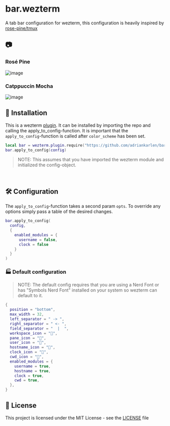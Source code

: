# bar.wezterm

A tab bar configuration for wezterm, this configuration is heavily inspired by [rose-pine/tmux](https://github.com/rose-pine/tmux)

## 📷

### Rosé Pine

![image](https://raw.githubusercontent.com/adriankarlen/bar.wezterm/main/misc/rose-pine.png)

### Catppuccin Mocha

![image](https://raw.githubusercontent.com/adriankarlen/bar.wezterm/main/misc/catppuccin-mocha.png)
&nbsp;

## 🚀 Installation

This is a wezterm [plugin](https://github.com/wez/wezterm/commit/e4ae8a844d8feaa43e1de34c5cc8b4f07ce525dd). It can be installed by importing the repo and calling the apply_to_config-function. It is important that the `apply_to_config`-function is called after `color_scheme` has been set.

```lua
local bar = wezterm.plugin.require("https://github.com/adriankarlen/bar.wezterm")
bar.apply_to_config(config)
```

> NOTE: This assumes that you have imported the wezterm module and initialized the config-object.

&nbsp;

## 🛠️ Configuration

The `apply_to_config`-function takes a second param `opts`. To override any options simply pass a table of the desired changes.

```lua
bar.apply_to_config(
  config,
  {
    enabled_modules = {
      username = false,
      clock = false
    }
  }
)
```

### 🏭 Default configuration

> NOTE: The default config requires that you are using a Nerd Font or has "Symbols Nerd Font" installed on your system so wezterm can default to it.

```lua
{
  position = "bottom",
  max_width = 32,
  left_separator = " -> ",
  right_separator = " <- ",
  field_separator = "  |  ",
  workspace_icon = "",
  pane_icon = "",
  user_icon = "",
  hostname_icon = "󰒋",
  clock_icon = "󰃰",
  cwd_icon = "",
  enabled_modules = {
    username = true,
    hostname = true,
    clock = true,
    cwd = true,
  },
}
```

## 📜 License

This project is licensed under the MIT License - see the
[LICENSE](https://github.com/adriankarlen/bar.wezterm/blob/main/LICENSE) file
